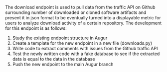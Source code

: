 The download endpoint is used to pull data from the traffic API on Github surrounding number of downloaded or cloned software artifacts and 
present it in json format to be eventually turned into a displayable metric for users to analyze download activity of a certain repository.
The development for this endpoint is as follows:
  1. Study the existing endpoint structure in Augur
  2. Create a template for the new endpoint in a new file (downloads.py)
  3. Write code to extract comments with issues from the Github traffic API
  4. Test the newly written code with a fake database to see if the extracted data is equal to the data in the database
  5. Push the new endpoint to the main Augur branch
